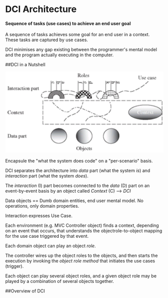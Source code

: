 # DCI Architecture
#### Sequence of tasks (use cases) to achieve an end user goal
A sequence of tasks achieves some goal for an end user in a context.
These tasks are captured by use cases.

DCI minimises any gap existing between the programmer's mental model 
and the program actually executing in the computer.

##DCI in a Nutshell

![dci_overview](images/dci.PNG "DCI overview")

Encapsule the "what the system does code" on a "per-scenario" basis.

DCI separates the architecture into _data_ part (what the system _is_) and
_interaction_ part (what the system _does_).

The _interaction_ (I) part becomes connected to the _data_ (D) 
part on an event-by-event basis by an object called _Context_ (C) --> *DCI*

Data objects == Dumb domain entities, end user mental model. No operations, only domain properties.

Interaction expresses Use Case.

Each environment (e.g. MVC Controller object) finds a context, depending on an event that occurs,
that understands the objectrole-to-object mapping for the use case triggered by that event.

Each domain object can play an object _role_.

The controller wires up the object roles to the objects, and then starts the execution by 
invoking the _object role method_ that initiates the use cases (trigger).

Each object can play several object roles, and a given object role may be played by a 
combination of several objects together.

##Overview of DCI



